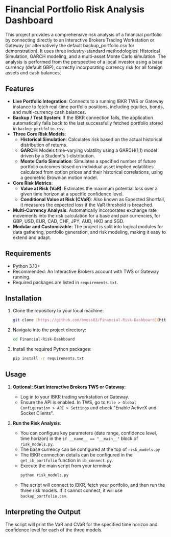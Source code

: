 # Financial Portfolio Risk Analysis Dashboard

This project provides a comprehensive risk analysis of a financial portfolio by connecting directly to an Interactive Brokers Trading Workstation or Gateway (or alternatively the default backup_portfolio.csv for demonstration). It uses three industry-standard methodologies: Historical Simulation, GARCH modeling, and a multi-asset Monte Carlo simulation. The analysis is performed from the perspective of a local investor using a base currency (default GBP), correctly incorporating currency risk for all foreign assets and cash balances.

## Features

-   **Live Portfolio Integration**: Connects to a running IBKR TWS or Gateway instance to fetch real-time portfolio positions, including equities, bonds, and multi-currency cash balances.
-   **Backup / Test System**: If the IBKR connection fails, the application automatically falls back to the last successfully fetched portfolio stored in `backup_portfolio.csv`.
-   **Three Core Risk Models**:
    -   **Historical Simulation**: Calculates risk based on the actual historical distribution of returns.
    -   **GARCH**: Models time-varying volatility using a GARCH(1,1) model driven by a Student's t-distribution.
    -   **Monte Carlo Simulation**: Simulates a specified number of future portfolio outcomes based on individual asset implied volatilities calculated from option prices and their historical correlations, using a geometric Brownian motion model.
-   **Core Risk Metrics**:
    -   **Value at Risk (VaR)**: Estimates the maximum potential loss over a given time horizon at a specific confidence level.
    -   **Conditional Value at Risk (CVaR)**: Also known as Expected Shortfall, it measures the expected loss if the VaR threshold is breached.
-   **Multi-Currency Analysis**: Automatically incorporates exchange rate movements into the risk calculation for a base and pair currencies, for GBP, USD, EUR, CAD, CHF, JPY, AUD, HKD and SGD.
-   **Modular and Customizable**: The project is split into logical modules for data gathering, portfolio generation, and risk modeling, making it easy to extend and adapt.

## Requirements

-   Python 3.10+
-   Recommended: An Interactive Brokers account with TWS or Gateway running.
-   Required packages are listed in `requirements.txt`.

## Installation

1.  Clone the repository to your local machine:
    ```bash
    git clone [https://github.com/bmoss03/Financial-Risk-Dashboard](https://github.com/bmoss03/Financial-Risk-Dashboard)
    ```
2.  Navigate into the project directory:
    ```bash
    cd Financial-Risk-Dashboard
    ```
3.  Install the required Python packages:
    ```bash
    pip install -r requirements.txt
    ```

## Usage

1.  **Optional: Start Interactive Brokers TWS or Gateway**:
    -   Log in to your IBKR trading workstation or Gateway.
    -   Ensure the API is enabled. In TWS, go to `File > Global Configuration > API > Settings` and check "Enable ActiveX and Socket Clients".

2.  **Run the Risk Analysis**:
    -   You can configure key parameters (date range, confidence level, time horizon) in the `if __name__ == "__main__"` block of `risk_models.py`.
    -   The base currency can be configured at the top of `risk_models.py`
    -   The IBKR connection details can be configured in the `get_ib_portfolio` function in `ib_connect.py`.
    -   Execute the main script from your terminal:
        ```bash
        python risk_models.py
        ```
    -   The script will connect to IBKR, fetch your portfolio, and then run the three risk models. If it cannot connect, it will use `backup_portfolio.csv`.

## Interpreting the Output
The script will print the VaR and CVaR for the specified time horizon and confidence level for each of the three models.